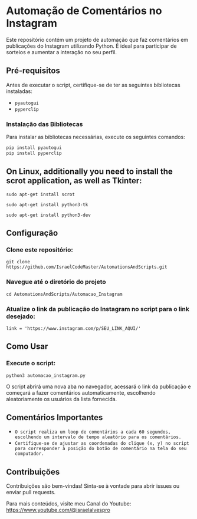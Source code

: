 # Automação de Comentários no Instagram

Este repositório contém um projeto de automação que faz comentários em publicações do Instagram utilizando Python. É ideal para participar de sorteios e aumentar a interação no seu perfil.

## Pré-requisitos

Antes de executar o script, certifique-se de ter as seguintes bibliotecas instaladas:

- `pyautogui`
- `pyperclip`

### Instalação das Bibliotecas

Para instalar as bibliotecas necessárias, execute os seguintes comandos:

```sh
pip install pyautogui
pip install pyperclip
```
## On Linux, additionally you need to install the scrot application, as well as Tkinter:
```
sudo apt-get install scrot

sudo apt-get install python3-tk

sudo apt-get install python3-dev
```
## Configuração
### Clone este repositório:
```
git clone https://github.com/IsraelCodeMaster/AutomationsAndScripts.git

```
### Navegue até o diretório do projeto
```
cd AutomationsAndScripts/Automacao_Instagram

```
### Atualize o link da publicação do Instagram no script para o link desejado:
```
link = 'https://www.instagram.com/p/SEU_LINK_AQUI/'

```
## Como Usar
### Execute o script:
```
python3 automacao_instagram.py

```
O script abrirá uma nova aba no navegador, acessará o link da publicação e começará a fazer comentários automaticamente, escolhendo aleatoriamente os usuários da lista fornecida.

## Comentários Importantes

- ` O script realiza um loop de comentários a cada 60 segundos, escolhendo um intervalo de tempo aleatório para os comentários. `
- ` Certifique-se de ajustar as coordenadas do clique (x, y) no script para corresponder à posição do botão de comentário na tela do seu computador. `

## Contribuições
Contribuições são bem-vindas! Sinta-se à vontade para abrir issues ou enviar pull requests.

Para mais conteúdos, visite meu Canal do Youtube: https://www.youtube.com/@israelalvespro


